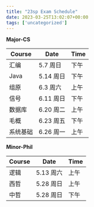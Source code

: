 ```yaml
---
title: "23sp Exam Schedule"
date: 2023-03-25T13:02:07+00:00
tags: ['uncategorized']
---
```

**Major-CS**

| Course   | Date           | Time |
| -------- | -------------- | ---- |
| 汇编     | 5.7       周日 | 下午 |
| Java     | 5.14     周日  | 下午 |
| 组原     | 6.3       周六 | 上午 |
| 信号     | 6.11     周日  | 下午 |
| 数据库   | 6.20     周二  | 上午 |
| 毛概     | 6.23     周五  | 下午 |
| 系统基础 | 6.26     周一  | 上午 |

**Minor-Phil**

| Course | Date         | Time |
| ------ | ------------ | ---- |
| 逻辑   | 5.13    周六 | 上午  |
| 西哲   | 5.28    周日 | 上午 |
| 中哲   | 5.28    周日 | 下午 |
